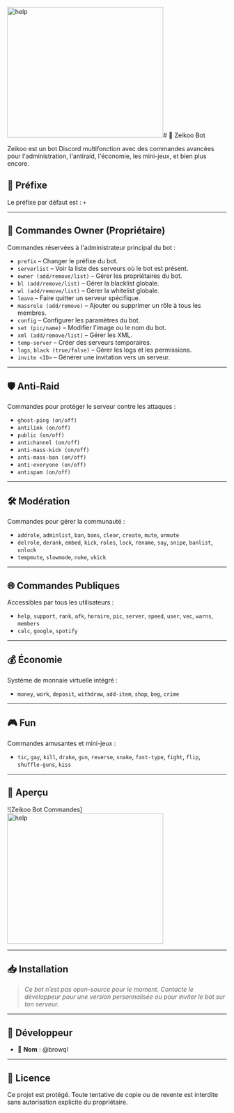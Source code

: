 <img width="358" height="300" alt="help" src="https://github.com/user-attachments/assets/fbf5c718-8c1c-440b-9bd2-126d8ae6cb6c" /># 🤖 Zeikoo Bot

Zeikoo est un bot Discord multifonction avec des commandes avancées pour l'administration, l'antiraid, l'économie, les mini-jeux, et bien plus encore.

## 📌 Préfixe
Le préfixe par défaut est : `+`

---

## 👑 Commandes Owner (Propriétaire)
Commandes réservées à l'administrateur principal du bot :
- `prefix` – Changer le préfixe du bot.
- `serverlist` – Voir la liste des serveurs où le bot est présent.
- `owner (add/remove/list)` – Gérer les propriétaires du bot.
- `bl (add/remove/list)` – Gérer la blacklist globale.
- `wl (add/remove/list)` – Gérer la whitelist globale.
- `leave` – Faire quitter un serveur spécifique.
- `massrole (add/remove)` – Ajouter ou supprimer un rôle à tous les membres.
- `config` – Configurer les paramètres du bot.
- `set (pic/name)` – Modifier l'image ou le nom du bot.
- `xml (add/remove/list)` – Gérer les XML.
- `temp-server` – Créer des serveurs temporaires.
- `logs`, `black (true/false)` – Gérer les logs et les permissions.
- `invite <ID>` – Générer une invitation vers un serveur.

---

## 🛡️ Anti-Raid
Commandes pour protéger le serveur contre les attaques :
- `ghost-ping (on/off)`
- `antilink (on/off)`
- `public (on/off)`
- `antichannel (on/off)`
- `anti-mass-kick (on/off)`
- `anti-mass-ban (on/off)`
- `anti-everyone (on/off)`
- `antispam (on/off)`

---

## 🛠️ Modération
Commandes pour gérer la communauté :
- `addrole`, `adminlist`, `ban`, `bans`, `clear`, `create`, `mute`, `unmute`
- `delrole`, `derank`, `embed`, `kick`, `roles`, `lock`, `rename`, `say`, `snipe`, `banlist`, `unlock`
- `tempmute`, `slowmode`, `nuke`, `vkick`

---

## 🌐 Commandes Publiques
Accessibles par tous les utilisateurs :
- `help`, `support`, `rank`, `afk`, `horaire`, `pic`, `server`, `speed`, `user`, `vec`, `warns`, `members`
- `calc`, `google`, `spotify`

---

## 💰 Économie
Système de monnaie virtuelle intégré :
- `money`, `work`, `deposit`, `withdraw`, `add-item`, `shop`, `beg`, `crime`

---

## 🎮 Fun
Commandes amusantes et mini-jeux :
- `tic`, `gay`, `kill`, `drake`, `gun`, `reverse`, `snake`, `fast-type`, `fight`, `flip`, `shuffle-guns`, `kiss`


---

## 📸 Aperçu

![Zeikoo Bot Commandes]<img width="358" height="300" alt="help" src="https://github.com/user-attachments/assets/f4249949-c570-4282-8639-6b9ea3f99399" />


---

## 📥 Installation
> *Ce bot n’est pas open-source pour le moment. Contacte le développeur pour une version personnalisée ou pour inviter le bot sur ton serveur.*

---

## 👤 Développeur
- 👑 **Nom** : @browql

---

## 📃 Licence
Ce projet est protégé. Toute tentative de copie ou de revente est interdite sans autorisation explicite du propriétaire.


